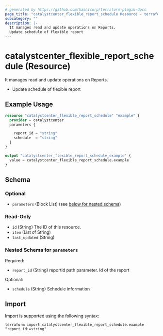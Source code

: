 ```yaml
---
# generated by https://github.com/hashicorp/terraform-plugin-docs
page_title: "catalystcenter_flexible_report_schedule Resource - terraform-provider-catalystcenter"
subcategory: ""
description: |-
  It manages read and update operations on Reports.
  Update schedule of flexible report
---
```


# catalystcenter_flexible_report_schedule (Resource)

It manages read and update operations on Reports.

- Update schedule of flexible report

## Example Usage

```terraform
resource "catalystcenter_flexible_report_schedule" "example" {
  provider = catalystcenter
  parameters {

    report_id = "string"
    schedule  = "string"
  }
}

output "catalystcenter_flexible_report_schedule_example" {
  value = catalystcenter_flexible_report_schedule.example
}
```

<!-- schema generated by tfplugindocs -->
## Schema

### Optional

- `parameters` (Block List) (see [below for nested schema](#nestedblock--parameters))

### Read-Only

- `id` (String) The ID of this resource.
- `item` (List of String)
- `last_updated` (String)

<a id="nestedblock--parameters"></a>
### Nested Schema for `parameters`

Required:

- `report_id` (String) reportId path parameter. Id of the report

Optional:

- `schedule` (String) Schedule information

## Import

Import is supported using the following syntax:

```shell
terraform import catalystcenter_flexible_report_schedule.example "report_id:=string"
```
